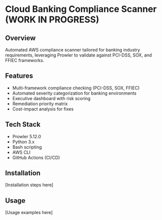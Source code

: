 # Cloud Banking Compliance Scanner (WORK IN PROGRESS)

## Overview
Automated AWS compliance scanner tailored for banking industry requirements, leveraging Prowler to validate against PCI-DSS, SOX, and FFIEC frameworks.

## Features
- Multi-framework compliance checking (PCI-DSS, SOX, FFIEC)
- Automated severity categorization for banking environments
- Executive dashboard with risk scoring
- Remediation priority matrix
- Cost-impact analysis for fixes

## Tech Stack
- Prowler 5.12.0
- Python 3.x
- Bash scripting
- AWS CLI
- GitHub Actions (CI/CD)

## Installation
[Installation steps here]

## Usage
[Usage examples here]
